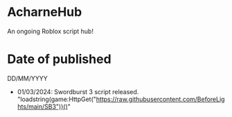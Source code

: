# AcharneHub
An ongoing Roblox script hub!

# Date of published
DD/MM/YYYY
- 01/03/2024: Swordburst 3 script released.
 "loadstring(game:HttpGet("https://raw.githubusercontent.com/BeforeLights/main/SB3"))()"
